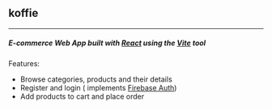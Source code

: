 ## koffie

---

##### E-commerce Web App built with [React](https://react.dev/) using the [Vite](https://vitejs.dev/) tool

Features:

- Browse categories, products and their details
- Register and login ( implements [Firebase Auth](https://firebase.google.com/docs/auth/web/email-link-auth?hl=es-419))
- Add products to cart and place order
